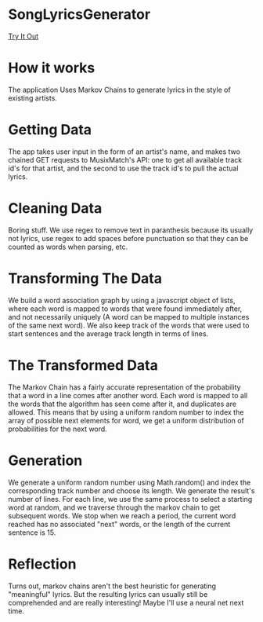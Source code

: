 # SongLyricsGenerator
[Try It Out](https://raghavapamula.com/SongLyricsGenerator)

# How it works
The application Uses Markov Chains to generate lyrics in the style of existing artists.

# Getting Data
The app takes user input in the form of an artist's name, and makes two chained GET requests to MusixMatch's API: one to get all available track id's for that artist, and the second to use the track id's to pull the actual lyrics.

# Cleaning Data
Boring stuff. We use regex to remove text in paranthesis because its usually not lyrics, use regex to add spaces before punctuation so that they can be counted as words when parsing, etc.

# Transforming The Data
We build a word association graph by using a javascript object of lists, where each word is mapped to words that were found immediately after, and not necessarily uniquely (A word can be mapped to multiple instances of the same next word). We also keep track of the words that were used to start sentences and the average track length in terms of lines.

# The Transformed Data
The Markov Chain has a fairly accurate representation of the probability that a word in a line comes after another word. Each word is mapped to all the words that the algorithm has seen come after it, and duplicates are allowed. This means that by using a uniform random number to index the array of possible next elements for word, we get a uniform distribution of probabilities for the next word.

# Generation
We generate a uniform random number using Math.random() and index the corresponding track number and choose its length. We generate the result's number of lines. For each line, we use the same process to select a starting word at random, and we traverse through the markov chain to get subsequent words. We stop when we reach a period, the current word reached has no associated "next" words, or the length of the current sentence is 15.

# Reflection
Turns out, markov chains aren't the best heuristic for generating "meaningful" lyrics. But the resulting lyrics can usually still be comprehended and are really interesting! Maybe I'll use a neural net next time.

